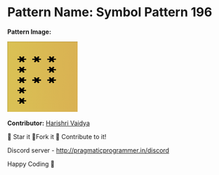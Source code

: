# Pattern Name: Symbol Pattern 196

**Pattern Image:**


![image](../../img/196.PNG)

**Contributor:** [Harishri Vaidya](https://github.com/Harishrirajendra)

:star2: Star it :fork_and_knife:Fork it :handshake: Contribute to it!

Discord server  - http://pragmaticprogrammer.in/discord

Happy Coding :purple_heart:
